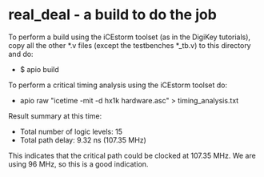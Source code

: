 # real_deal - a build to do the job

To perform a build using the iCEstorm toolset (as in the DigiKey tutorials), copy all the other *.v files (except the testbenches *_tb.v) to this directory and do:
* $ apio build

To perform a critical timing analysis using the iCEstorm toolset do:
* apio raw "icetime -mit -d hx1k hardware.asc" > timing_analysis.txt

Result summary at this time:
* Total number of logic levels: 15
* Total path delay: 9.32 ns (107.35 MHz)

This indicates that the critical path could be clocked at 107.35 MHz. We are using 96 MHz, so this is a good indication.
